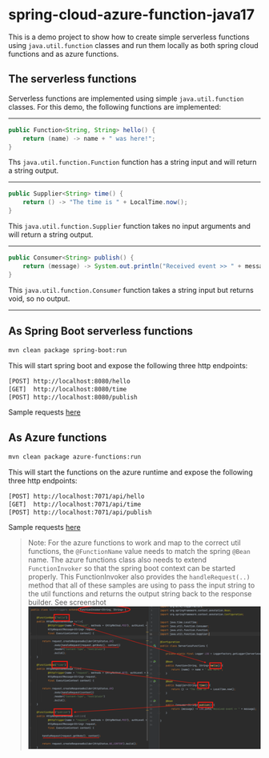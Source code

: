 # spring-cloud-azure-function-java17

This is a demo project to show how to create simple serverless functions using `java.util.function` classes and run them locally as both spring cloud functions and as azure functions.

## The serverless functions
Serverless functions are implemented using simple `java.util.function` classes. For this demo, the following functions are implemented:

---
```java
public Function<String, String> hello() {
    return (name) -> name + " was here!";
}
```
Ths `java.util.function.Function` function has a string input and will return a string output.

___

```java
public Supplier<String> time() {
    return () -> "The time is " + LocalTime.now();
}
```
This `java.util.function.Supplier` function takes no input arguments and will return a string output.

___

```java
public Consumer<String> publish() {
    return (message) -> System.out.println("Received event >> " + message);
}
```
This `java.util.function.Consumer` function takes a string input but returns void, so no output.

___

## As Spring Boot serverless functions

```bash
mvn clean package spring-boot:run
```

This will start spring boot and expose the following three http endpoints:
```
[POST] http://localhost:8080/hello
[GET]  http://localhost:8080/time
[POST] http://localhost:8080/publish
```

Sample requests [here](src/test/resources/serverless-functions-demo.http)

## As Azure functions

```bash
mvn clean package azure-functions:run
```

This will start the functions on the azure runtime and expose the following three http endpoints:
```
[POST] http://localhost:7071/api/hello
[GET]  http://localhost:7071/api/time
[POST] http://localhost:7071/api/publish
```

Sample requests [here](src/test/resources/azure-functions-demo.http)

> Note: For the azure functions to work and map to the correct util functions, the `@FunctionName` value needs to match the spring `@Bean` name. The azure functions class also needs to extend `FunctionInvoker` so that the spring boot context can be started properly. This FunctionInvoker also provides the `handleRequest(..)` method that all of these samples are using to pass the input string to the util functions and returns the output string back to the response builder. See screenshot ![screenshot](/.github/image1.png)
